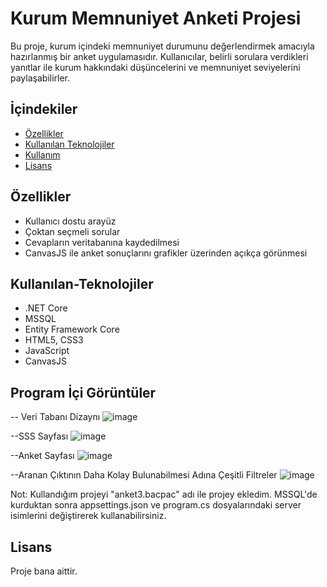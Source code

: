 # Kurum Memnuniyet Anketi Projesi

Bu proje, kurum içindeki memnuniyet durumunu değerlendirmek amacıyla hazırlanmış bir anket uygulamasıdır. Kullanıcılar, belirli sorulara verdikleri yanıtlar ile kurum hakkındaki düşüncelerini ve memnuniyet seviyelerini paylaşabilirler.

## İçindekiler

- [Özellikler](#özellikler)
- [Kullanılan Teknolojiler](#kullanılan-teknolojiler)
- [Kullanım](#kullanım)
- [Lisans](#lisans)

## Özellikler

- Kullanıcı dostu arayüz
- Çoktan seçmeli sorular
- Cevapların veritabanına kaydedilmesi
- CanvasJS ile anket sonuçlarını grafikler üzerinden açıkça görünmesi

## Kullanılan-Teknolojiler

- .NET Core
- MSSQL
- Entity Framework Core
- HTML5, CSS3
- JavaScript
- CanvasJS


## Program İçi Görüntüler

-- Veri Tabanı Dizaynı
![image](https://github.com/user-attachments/assets/da5e15b6-d3e0-428f-887e-ff3ce5a5d1bc)


--SSS Sayfası
![image](https://github.com/user-attachments/assets/88d4ea59-79fb-4e9c-a8b5-b0c420dd8298)

--Anket Sayfası
![image](https://github.com/user-attachments/assets/ce493416-62c4-4d1b-90d9-55a92f87ed80)

--Aranan Çıktının Daha Kolay Bulunabilmesi Adına Çeşitli Filtreler
![image](https://github.com/user-attachments/assets/d0711b68-923c-488c-bd76-1cae7e8ae3a1)

Not: Kullandığım projeyi "anket3.bacpac" adı ile projey ekledim. 
MSSQL'de kurduktan sonra appsettings.json ve program.cs dosyalarındaki server isimlerini değiştirerek kullanabilirsiniz.

## Lisans

Proje bana aittir.
